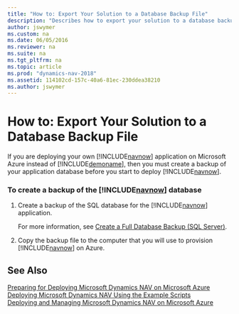 ```yaml
---
title: "How to: Export Your Solution to a Database Backup File"
description: "Describes how to export your solution to a database backup file if you are deploying your own Dynamics NAV application on Microsoft Azure instead of CRONUS International Ltd."
author: jswymer
ms.custom: na
ms.date: 06/05/2016
ms.reviewer: na
ms.suite: na
ms.tgt_pltfrm: na
ms.topic: article
ms.prod: "dynamics-nav-2018"
ms.assetid: 114102cd-157c-40a6-81ec-230ddea38210
ms.author: jswymer
---
```

# How to: Export Your Solution to a Database Backup File
If you are deploying your own [!INCLUDE[navnow](includes/navnow_md.md)] application on Microsoft Azure instead of [!INCLUDE[demoname](includes/demoname_md.md)], then you must create a backup of your application database before you start to deploy [!INCLUDE[navnow](includes/navnow_md.md)].  

### To create a backup of the [!INCLUDE[navnow](includes/navnow_md.md)] database  

1.  Create a backup of the SQL database for the [!INCLUDE[navnow](includes/navnow_md.md)] application.  

     For more information, see [Create a Full Database Backup \(SQL Server\)](https://go.microsoft.com/fwlink/?LinkID=296465).  

2.  Copy the backup file to the computer that you will use to provision [!INCLUDE[navnow](includes/navnow_md.md)] on Azure.  

## See Also  
 [Preparing for Deploying Microsoft Dynamics NAV on Microsoft Azure](Preparing-for-Deploying-Microsoft-Dynamics-NAV-on-Microsoft-Azure.md)   
 [Deploying Microsoft Dynamics NAV Using the Example Scripts](Deploying-Microsoft-Dynamics-NAV-Using-the-Example-Scripts.md)   
 [Deploying and Managing Microsoft Dynamics NAV on Microsoft Azure](Deploying-and-Managing-Microsoft-Dynamics-NAV-on-Microsoft-Azure.md)
